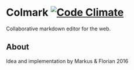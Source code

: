# Colmark [![Code Climate](https://codeclimate.com/github/veasy/colmark/badges/gpa.svg)](https://codeclimate.com/github/veasy/colmark)
Collaborative markdown editor for the web.

## About
Idea and implementation by Markus & Florian 2016
